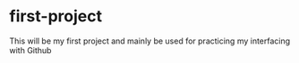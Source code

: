 # first-project
This will be my first project and mainly be used for practicing my interfacing with Github
